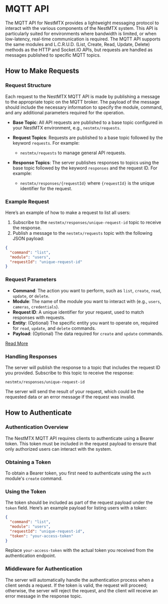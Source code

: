 # MQTT API

The MQTT API for NestMTX provides a lightweight messaging protocol to interact with the various components of the NestMTX system. This API is particularly suited for environments where bandwidth is limited, or when low-latency, real-time communication is required. The MQTT API supports the same modules and L.C.R.U.D. (List, Create, Read, Update, Delete) methods as the HTTP and Socket.IO APIs, but requests are handled as messages published to specific MQTT topics.

## How to Make Requests

### Request Structure

Each request to the NestMTX MQTT API is made by publishing a message to the appropriate topic on the MQTT broker. The payload of the message should include the necessary information to specify the module, command, and any additional parameters required for the operation.

- **Base Topic**: All API requests are published to a base topic configured in your NestMTX environment, e.g., `nestmtx/requests`.
  
- **Request Topics**: Requests are published to a base topic followed by the keyword `requests`. For example:
  - `nestmtx/requests` to manage general API requests.

- **Response Topics**: The server publishes responses to topics using the base topic followed by the keyword `responses` and the request ID. For example:
  - `nestmtx/responses/{requestId}` where `{requestId}` is the unique identifier for the request.

### Example Request

Here’s an example of how to make a request to list all users:

1. Subscribe to the `nestmtx/responses/unique-request-id` topic to receive the response.
2. Publish a message to the `nestmtx/requests` topic with the following JSON payload:

```json
{
  "command": "list",
  "module": "users",
  "requestId": "unique-request-id"
}
```

### Request Parameters

- **Command**: The action you want to perform, such as `list`, `create`, `read`, `update`, or `delete`.
- **Module**: The name of the module you want to interact with (e.g., `users`, `cameras`, `credentials`).
- **Request ID**: A unique identifier for your request, used to match responses with requests.
- **Entity**: (Optional) The specific entity you want to operate on, required for `read`, `update`, and `delete` commands.
- **Payload**: (Optional) The data required for `create` and `update` commands.

[Read More](/apis/structure)

### Handling Responses

The server will publish the response to a topic that includes the request ID you provided. Subscribe to this topic to receive the response:

```text
nestmtx/responses/unique-request-id
```

The server will send the result of your request, which could be the requested data or an error message if the request was invalid.

## How to Authenticate

### Authentication Overview

The NestMTX MQTT API requires clients to authenticate using a Bearer token. This token must be included in the request payload to ensure that only authorized users can interact with the system.

### Obtaining a Token

To obtain a Bearer token, you first need to authenticate using the `auth` module's `create` command.

### Using the Token

The token should be included as part of the request payload under the `token` field. Here’s an example payload for listing users with a token:

```json
{
  "command": "list",
  "module": "users",
  "requestId": "unique-request-id",
  "token": "your-access-token"
}
```

Replace `your-access-token` with the actual token you received from the authentication endpoint.

### Middleware for Authentication

The server will automatically handle the authentication process when a client sends a request. If the token is valid, the request will proceed; otherwise, the server will reject the request, and the client will receive an error message in the response topic.
